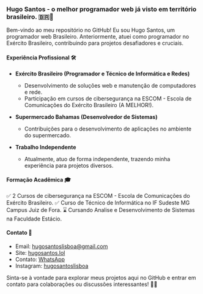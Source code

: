 ### Hugo Santos - o melhor programador web já visto em território brasileiro. 🇧🇷🚀

Bem-vindo ao meu repositório no GitHub! Eu sou Hugo Santos, um programador web Brasileiro. Anteriormente, atuei como programador no Exército Brasileiro, contribuindo para projetos desafiadores e cruciais.

#### Experiência Profissional 🛠️

- **Exército Brasileiro (Programador e Técnico de Informática e Redes)**
  - Desenvolvimento de soluções web e manutenção de computadores e rede.
  - Participação em cursos de cibersegurança na ESCOM - Escola de Comunicações do Exército Brasileiro (A MELHOR!).

- **Supermercado Bahamas (Desenvolvedor de Sistemas)**
  - Contribuições para o desenvolvimento de aplicações no ambiente do supermercado.

- **Trabalho Independente**
  - Atualmente, atuo de forma independente, trazendo minha experiência para projetos diversos.

#### Formação Acadêmica 🎓

✅ 2 Cursos de cibersegurança na ESCOM - Escola de Comunicações do Exército Brasileiro.
✅ Curso de Técnico de Informática no IF Sudeste MG Campus Juiz de Fora.
⌛ Cursando Analise e Desenvolvimento de Sistemas na Faculdade Estácio.

#### Contato 📧

- Email: hugosantoslisboa@gmail.com
- Site: [hugosantos.lol](https://www.hugosantos.lol)
- Contato: [WhatsApp](https://wa.me/5532999729896)
- Instagram: [hugosantoslisboa](https://instagram.com/hugosantoslisboa)

Sinta-se à vontade para explorar meus projetos aqui no GitHub e entrar em contato para colaborações ou discussões interessantes! 👨‍💻
